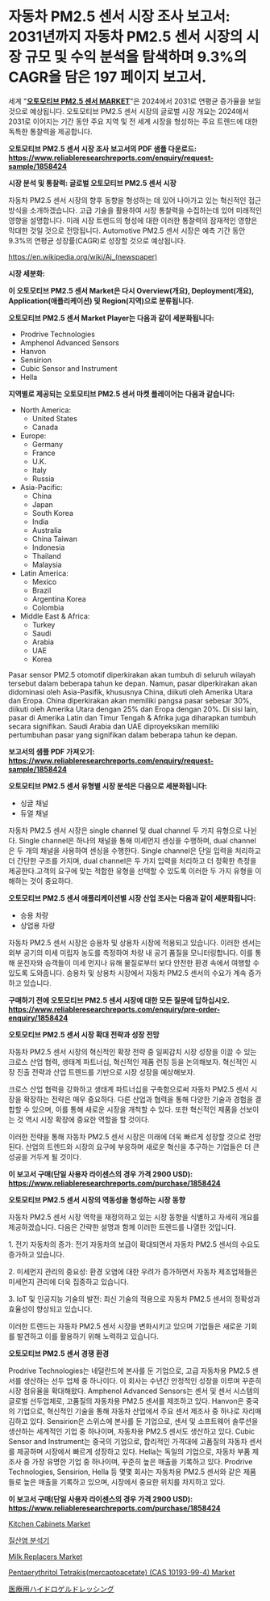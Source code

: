 <p><h1>자동차 PM2.5 센서 시장 조사 보고서: 2031년까지 자동차 PM2.5 센서 시장의 시장 규모 및 수익 분석을 탐색하며 9.3%의 CAGR을 담은 197 페이지 보고서.</h1></p><p>세계 "<strong><a href="https://www.reliableresearchreports.com/automotive-pm2-5-sensor-r1858424">오토모티브 PM2.5 센서 MARKET</a></strong>"은 2024에서 2031로 연평균 증가율을 보일 것으로 예상됩니다. 오토모티브 PM2.5 센서 시장의 글로벌 시장 개요는 2024에서 2031로 이어지는 기간 동안 주요 지역 및 전 세계 시장을 형성하는 주요 트렌드에 대한 독특한 통찰력을 제공합니다.</p>
<p><strong>오토모티브 PM2.5 센서 시장 조사 보고서의 PDF 샘플 다운로드: <a href="https://www.reliableresearchreports.com/enquiry/request-sample/1858424">https://www.reliableresearchreports.com/enquiry/request-sample/1858424</a></strong></p>
<p><strong>시장 분석 및 통찰력: 글로벌 오토모티브 PM2.5 센서 시장</strong></p>
<p><p>자동차 PM2.5 센서 시장의 향후 동향을 형성하는 데 있어 나아가고 있는 혁신적인 접근 방식을 소개하겠습니다. 고급 기술을 활용하여 시장 통찰력을 수집하는데 있어 미래적인 영향을 설명합니다. 미래 시장 트렌드의 형성에 대한 이러한 통찰력의 잠재적인 영향은 막대한 것일 것으로 전망됩니다. Automotive PM2.5 센서 시장은 예측 기간 동안 9.3%의 연평균 성장률(CAGR)로 성장할 것으로 예상됩니다.</p></p>
<p><a href="%7CAUTHORITHY_DOMAIN_URL%7C">https://en.wikipedia.org/wiki/Aj_(newspaper)</a></p>
<p><strong>시장 세분화:</strong></p>
<p><strong>이 오토모티브 PM2.5 센서 Market은 다시 Overview(개요), Deployment(개요), Application(애플리케이션) 및 Region(지역)으로 분류됩니다.</strong></p>
<p><strong>오토모티브 PM2.5 센서 Market Player는 다음과 같이 세분화됩니다:</strong></p>
<p><ul><li>Prodrive Technologies</li><li>Amphenol Advanced Sensors</li><li>Hanvon</li><li>Sensirion</li><li>Cubic Sensor and Instrument</li><li>Hella</li></ul></p>
<p><strong>지역별로 제공되는 오토모티브 PM2.5 센서 마켓 플레이어는 다음과 같습니다:</strong></p>
<p><ul>
    <li>
        North America:
        <ul>
            <li>United States</li>
            <li>Canada</li>
        </ul>
    </li>
    <li>
        Europe:
        <ul>
            <li>Germany</li>
            <li>France</li>
            <li>U.K.</li>
            <li>Italy</li>
            <li>Russia</li>
        </ul>
    </li>
    <li>
        Asia-Pacific:
        <ul>
            <li>China</li>
            <li>Japan</li>
            <li>South Korea</li>
            <li>India</li>
            <li>Australia</li>
            <li>China Taiwan</li>
            <li>Indonesia</li>
            <li>Thailand</li>
            <li>Malaysia</li>
        </ul>
    </li>
    <li>
        Latin America:
        <ul>
            <li>Mexico</li>
            <li>Brazil</li>
            <li>Argentina Korea</li>
            <li>Colombia</li>
        </ul>
    </li>
    <li>
        Middle East & Africa:
        <ul>
            <li>Turkey</li>
            <li>Saudi</li>
            <li>Arabia</li>
            <li>UAE</li>
            <li>Korea</li>
        </ul>
    </li>
    </ul></p>
<p><p>Pasar sensor PM2.5 otomotif diperkirakan akan tumbuh di seluruh wilayah tersebut dalam beberapa tahun ke depan. Namun, pasar diperkirakan akan didominasi oleh Asia-Pasifik, khususnya China, diikuti oleh Amerika Utara dan Eropa. China diperkirakan akan memiliki pangsa pasar sebesar 30%, diikuti oleh Amerika Utara dengan 25% dan Eropa dengan 20%. Di sisi lain, pasar di Amerika Latin dan Timur Tengah & Afrika juga diharapkan tumbuh secara signifikan. Saudi Arabia dan UAE diproyeksikan memiliki pertumbuhan pasar yang signifikan dalam beberapa tahun ke depan.</p></p>
<p><strong>보고서의 샘플 PDF 가져오기: <a href="https://www.reliableresearchreports.com/enquiry/request-sample/1858424">https://www.reliableresearchreports.com/enquiry/request-sample/1858424</a></strong></p>
<p><strong>오토모티브 PM2.5 센서 유형별 시장 분석은 다음으로 세분화됩니다:</strong></p>
<p><ul><li>싱글 채널</li><li>듀얼 채널</li></ul></p>
<p><p>자동차 PM2.5 센서 시장은 single channel 및 dual channel 두 가지 유형으로 나뉜다. Single channel은 하나의 채널을 통해 미세먼지 센싱을 수행하며, dual channel은 두 개의 채널을 사용하여 센싱을 수행한다. Single channel은 단일 입력을 처리하고 더 간단한 구조를 가지며, dual channel은 두 가지 입력을 처리하고 더 정확한 측정을 제공한다.고객의 요구에 맞는 적합한 유형을 선택할 수 있도록 이러한 두 가지 유형을 이해하는 것이 중요하다.</p></p>
<p><strong>오토모티브 PM2.5 센서 애플리케이션별 시장 산업 조사는 다음과 같이 세분화됩니다:</strong></p>
<p><ul><li>승용 차량</li><li>상업용 차량</li></ul></p>
<p><p>자동차 PM2.5 센서 시장은 승용차 및 상용차 시장에 적용되고 있습니다. 이러한 센서는 외부 공기의 미세 미립자 농도를 측정하여 차량 내 공기 품질을 모니터링합니다. 이를 통해 운전자와 승객들이 미세 먼지나 유해 물질로부터 보다 안전한 환경 속에서 여행할 수 있도록 도와줍니다. 승용차 및 상용차 시장에서 자동차 PM2.5 센서의 수요가 계속 증가하고 있습니다.</p></p>
<p><strong>구매하기 전에 오토모티브 PM2.5 센서 시장에 대한 모든 질문에 답하십시오. <a href="https://www.reliableresearchreports.com/enquiry/pre-order-enquiry/1858424">https://www.reliableresearchreports.com/enquiry/pre-order-enquiry/1858424</a></strong></p>
<p><strong>오토모티브 PM2.5 센서 시장 확대 전략과 성장 전망</strong></p>
<p><p>자동차 PM2.5 센서 시장의 혁신적인 확장 전략 중 일찌감치 시장 성장을 이끌 수 있는 크로스 산업 협력, 생태계 파트너십, 혁신적인 제품 런칭 등을 논의해보자. 혁신적인 시장 진출 전략과 산업 트렌드를 기반으로 시장 성장을 예상해보자.</p><p>크로스 산업 협력을 강화하고 생태계 파트너십을 구축함으로써 자동차 PM2.5 센서 시장을 확장하는 전략은 매우 중요하다. 다른 산업과 협력을 통해 다양한 기술과 경험을 결합할 수 있으며, 이를 통해 새로운 시장을 개척할 수 있다. 또한 혁신적인 제품을 선보이는 것 역시 시장 확장에 중요한 역할을 할 것이다.</p><p>이러한 전략을 통해 자동차 PM2.5 센서 시장은 미래에 더욱 빠르게 성장할 것으로 전망된다. 산업의 트렌드와 시장의 요구에 부응하며 새로운 혁신을 추구하는 기업들은 더 큰 성공을 거두게 될 것이다.</p></p>
<p><strong>이 보고서 구매(단일 사용자 라이센스의 경우 가격 2900 USD): <a href="https://www.reliableresearchreports.com/purchase/1858424">https://www.reliableresearchreports.com/purchase/1858424</a></strong></p>
<p><strong>오토모티브 PM2.5 센서 시장의 역동성을 형성하는 시장 동향</strong></p>
<p><p>자동차 PM2.5 센서 시장 역학을 재정의하고 있는 시장 동향을 식별하고 자세히 개요를 제공하겠습니다. 다음은 간략한 설명과 함께 이러한 트렌드를 나열한 것입니다.</p><p>1. 전기 자동차의 증가: 전기 자동차의 보급이 확대되면서 자동차 PM2.5 센서의 수요도 증가하고 있습니다.</p><p>2. 미세먼지 관리의 중요성: 환경 오염에 대한 우려가 증가하면서 자동차 제조업체들은 미세먼지 관리에 더욱 집중하고 있습니다.</p><p>3. IoT 및 인공지능 기술의 발전: 최신 기술의 적용으로 자동차 PM2.5 센서의 정확성과 효율성이 향상되고 있습니다.</p><p>이러한 트렌드는 자동차 PM2.5 센서 시장을 변화시키고 있으며 기업들은 새로운 기회를 발견하고 이를 활용하기 위해 노력하고 있습니다.</p></p>
<p><strong>오토모티브 PM2.5 센서 경쟁 환경</strong></p>
<p><p>Prodrive Technologies는 네덜란드에 본사를 둔 기업으로, 고급 자동차용 PM2.5 센서를 생산하는 선두 업체 중 하나이다. 이 회사는 수년간 안정적인 성장을 이루며 꾸준히 시장 점유율을 확대해왔다. Amphenol Advanced Sensors는 센서 및 센서 시스템의 글로벌 선두업체로, 고품질의 자동차용 PM2.5 센서를 제조하고 있다. Hanvon은 중국의 기업으로, 혁신적인 기술을 통해 자동차 산업에서 주요 센서 제조사 중 하나로 자리매김하고 있다. Sensirion은 스위스에 본사를 둔 기업으로, 센서 및 소프트웨어 솔루션을 생산하는 세계적인 기업 중 하나이며, 자동차용 PM2.5 센서도 생산하고 있다. Cubic Sensor and Instrument는 중국의 기업으로, 합리적인 가격대에 고품질의 자동차 센서를 제공하며 시장에서 빠르게 성장하고 있다. Hella는 독일의 기업으로, 자동차 부품 제조사 중 가장 유명한 기업 중 하나이며, 꾸준히 높은 매출을 기록하고 있다. Prodrive Technologies, Sensirion, Hella 등 몇몇 회사는 자동차용 PM2.5 센서와 같은 제품들로 높은 매출을 기록하고 있으며, 시장에서 중요한 위치를 차지하고 있다.</p></p>
<p><strong>이 보고서 구매(단일 사용자 라이센스의 경우 가격 2900 USD): <a href="https://www.reliableresearchreports.com/purchase/1858424">https://www.reliableresearchreports.com/purchase/1858424</a></strong></p>
<p><p><a href="https://github.com/vimar16th/Market-Research-Report-List-6/blob/main/kitchen-cabinets-market.md">Kitchen Cabinets Market</a></p><p><a href="https://github.com/laholand/Market-Research-Report-List-6/blob/main/6016032108255.md">질산염 분석기</a></p><p><a href="https://issuu.com/reportprime-2/docs/milk-replacers-market-size-2030.ppt_90b7918222fcc2">Milk Replacers Market</a></p><p><a href="https://issuu.com/reportprime-2/docs/pentaerythritol-tetrakismercaptoace_d9db10ecb1c1d0">Pentaerythritol Tetrakis(mercaptoacetate) (CAS 10193-99-4) Market</a></p><p><a href="https://github.com/mohamedbakry57/Market-Research-Report-List-5/blob/main/664604487367.md">医療用ハイドロゲルドレッシング</a></p></p>